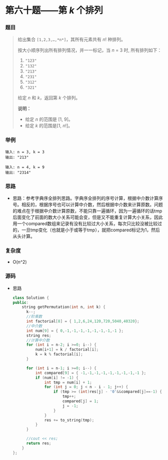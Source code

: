 # 第六十题——第 *k* 个排列

### 题目

> 给出集合 `[1,2,3,…,*n*]`，其所有元素共有 *n*! 种排列。
>
> 按大小顺序列出所有排列情况，并一一标记，当 *n* = 3 时, 所有排列如下：
>
> 1. `"123"`
> 2. `"132"`
> 3. `"213"`
> 4. `"231"`
> 5. `"312"`
> 6. `"321"`
>
> 给定 *n* 和 *k*，返回第 *k* 个排列。
>
> **说明：**
>
> - 给定 *n* 的范围是 [1, 9]。
> - 给定 *k* 的范围是[1,  *n*!]。

### 举例

```
输入: n = 3, k = 3
输出: "213"

输入: n = 4, k = 9
输出: "2314"
```

### 思路

* 思路：参考字典序全排列思路。字典序全排列的序号计算，根据中介数计算序号。相反的，根据序号也可以计算中介数，然后根据中介数来计算原数。问题的难点在于根据中介数计算原数，不能只靠一遍循环，因为一遍循环的话tmp后面变化了前面的数大小关系可能会变，但是又不能重复计算大小关系，因此用一个compared数组来记录有没有比较过大小关系，每次只比较没被比较过的，一旦tmp变化（也就是小于或等于tmp），就把compared标记为1，然后从头计算。

### 复杂度

- O(n^2)


### 源码

* 思路

  ```c++
  class Solution {
  public:
      string getPermutation(int n, int k) {
  		k--;
  		//阶乘数
  		int factorial[8] = { 1,2,6,24,120,720,5040,40320};
  		//中介数
  		int num[9] = { 0,-1,-1,-1,-1,-1,-1,-1,-1 };
  		string res;
  		//计算中介数
  		for (int i = n-2; i >=0; i--) {
  			num[i+1] = k / factorial[i];
  			k = k % factorial[i];
  		}
  
  		for (int i = n-1; i >=0; i--) {
  			int compared[9] = { -1,-1,-1,-1,-1,-1,-1,-1,-1 };
  			if (num[i] != -1) {
  				int tmp = num[i] + 1;
  				for (int j = 0; j < n - i - 1; j++) {
  					if (tmp >= (int)res[j] - '0'&&compared[j]==-1) {
  						tmp++;
  						compared[j] = 1;
  						j = -1;
  					}
  				}
  				res += to_string(tmp);
  			}
  		}
  
  		//cout << res;
  		return res;     
      }
  };
  ```

